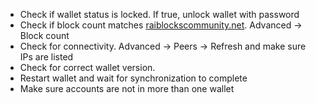 * Check if wallet status is locked. If true, unlock wallet with password
* Check if block count matches [raiblockscommunity.net](https://raiblockscommunity.net).  Advanced -> Block count
* Check for connectivity.  Advanced -> Peers -> Refresh and make sure IPs are listed
* Check for correct wallet version.
* Restart wallet and wait for synchronization to complete
* Make sure accounts are not in more than one wallet